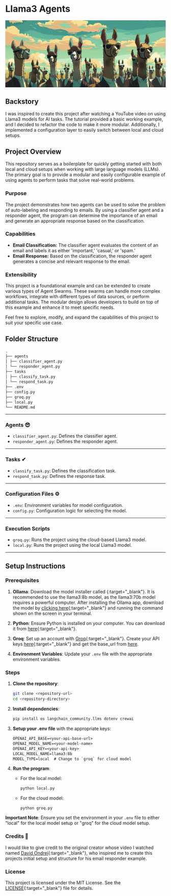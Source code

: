 # Llama3 Agents
![Folder Structure](llama3_agents_cover.png)




## Backstory
I was inspired to create this project after watching a YouTube video on using Llama3 models for AI tasks. The tutorial provided a basic working example, and I decided to refactor the code to make it more modular. Additionally, I implemented a configuration layer to easily switch between local and cloud setups.

## Project Overview

This repository serves as a boilerplate for quickly getting started with both local and cloud setups when working with large language models (LLMs). The primary goal is to provide a modular and easily configurable example of using agents to perform tasks that solve real-world problems. 

### Purpose
The project demonstrates how two agents can be used to solve the problem of auto-labeling and responding to emails. By using a classifier agent and a responder agent, the program can determine the importance of an email and generate an appropriate response based on the classification.

### Capabilities
- **Email Classification:** The classifier agent evaluates the content of an email and labels it as either 'important,' 'casual,' or 'spam.'
- **Email Response:** Based on the classification, the responder agent generates a concise and relevant response to the email.

### Extensibility
This project is a foundational example and can be extended to create various types of Agent Swarms. These swarms can handle more complex workflows, integrate with different types of data sources, or perform additional tasks. The modular design allows developers to build on top of this example and enhance it to meet specific needs.


Feel free to explore, modify, and expand the capabilities of this project to suit your specific use case.


## Folder Structure

```
.
├── agents
│ ├── classifier_agent.py
│ └── responder_agent.py
├── tasks
│ ├── classify_task.py
│ └── respond_task.py
├── .env
├── config.py
├── groq.py
├── local.py
└── README.md
```

---

### Agents 😎
- `classifier_agent.py`: Defines the classifier agent.
- `responder_agent.py`: Defines the responder agent.

---

### Tasks ✔
- `classify_task.py`: Defines the classification task.
- `respond_task.py`: Defines the response task.

---

### Configuration Files ⚙
- `.env`: Environment variables for model configuration.
- `config.py`: Configuration logic for selecting the model.

---

### Execution Scripts
- `groq.py`: Runs the project using the cloud-based Llama3 model.
- `local.py`: Runs the project using the local Llama3 model.

---

## Setup Instructions

### Prerequisites
1. **Ollama**: Download the model installer called {:target="_blank"}. It is recommended to use the llama3:8b model, as the llama3:70b model requires a powerful computer. After installing the Ollama app, download the model by [clicking here](https://ollama.com/library/llama3){:target="_blank"} and running the command shown on the screen in your terminal.
   
2. **Python**: Ensure Python is installed on your computer. You can download it from [here](https://www.python.org/downloads/){:target="_blank"}.

3. **Groq**: Set up an account with [Groq](https://console.groq.com/login){:target="_blank"}. Create your API keys [here](https://console.groq.com/keys){:target="_blank"} and get the base_url from [here](https://console.groq.com/docs/openai).

4. **Environment Variables**: Update your `.env` file with the appropriate environment variables.



### Steps

1. **Clone the repository**:
    ```sh
    git clone <repository-url>
    cd <repository-directory>
    ```

2. **Install dependencies**:
    ```sh
    pip install os langchain_community.llms dotenv crewai
    ```

3. **Setup your .env file** with the appropriate keys:
    ```env
    OPENAI_API_BASE=<your-api-base-url>
    OPENAI_MODEL_NAME=<your-model-name>
    OPENAI_API_KEY=<your-api-key>
    LOCAL_MODEL_NAME=llama3:8b
    MODEL_TYPE=local  # Change to `groq` for cloud model
    ```

4. **Run the program**:
    - For the local model:
      ```sh
      python local.py
      ```

    - For the cloud model:
      ```sh
      python groq.py
      ```



**Important Note**: Ensure you set the environment in your `.env` file to either "local" for the local model setup or "groq" for the cloud model setup.




### Credits 🍻
I would like to give credit to the original creator whose video I watched named [David Ondrej](https://www.youtube.com/@DavidOndrej){:target="_blank"}, who inspired me to create this projects initial setup and structure for his email responder example.

### License
This project is licensed under the MIT License. See the [LICENSE](https://opensource.org/license/mit){:target="_blank"} file for details.